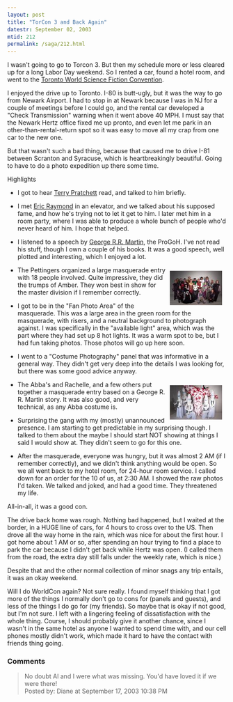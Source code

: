 ```yaml
---
layout: post
title: "TorCon 3 and Back Again"
datestr: September 02, 2003
mtid: 212
permalink: /saga/212.html
---
```


I wasn't going to go to Torcon 3.  But then my schedule more or less cleared up for a long Labor Day weekend.  So I rented a car, found a hotel room, and went to the <a href="http://www.torcon3.com/" title="http://www.torcon3.com/">Toronto World Science Fiction Convention</a>.

I enjoyed the drive up to Toronto.  I-80 is butt-ugly, but it was the way to go from Newark Airport.  I had to stop in at Newark because I was in NJ for a couple of meetings before I could go, and the rental car developed a "Check Transmission" warning when it went above 40 MPH.  I must say that the Newark Hertz office fixed me up pronto, and even let me park in an other-than-rental-return spot so it was easy to move all my crap from one car to the new one.

But that wasn't such a bad thing, because that caused me to drive I-81 between Scranton and Syracuse, which is heartbreakingly beautiful.  Going to have to do a photo expedition up there some time.

Highlights

* I got to hear <a href="http://www.terrypratchettbooks.com/">Terry Pratchett</a> read, and talked to him briefly.

* I met <a href="http://catb.org/~esr/">Eric Raymond</a> in an elevator, and we talked about his supposed fame, and how he's trying not to let it get to him.  I later met him in a room party, where I was able to produce a whole bunch of people who'd never heard of him.  I hope that helped.

* I listened to a speech by <a href="http://www.georgerrmartin.com/">George R.R. Martin</a>, the ProGoH.  I've not read his stuff, though I own a couple of his books.  It was a good speech, well plotted and interesting, which I enjoyed a lot.

* <a href="/pics/trumps-full.jpg"><img alt="Trumps of Amber Torcon 3 Masquerade Entry Photo" src="/pics/trumps-full-thumb.jpg" vspace="10" hspace="10" align="right" /></a>The Pettingers organized a large masquerade entry with 18 people involved.  Quite impressive, they did the trumps of Amber.  They won best in show for the master division if I remember correctly.

* I got to be in the "Fan Photo Area" of the masquerade.  This was a large area in the green room for the masquerade, with risers, and a neutral background to photograph against.  I was specifically in the "available light" area, which was the part where they had set up 8 hot lights.  It was a warm spot to be, but I had fun taking photos.  Those photos will go up here soon.

* I went to a "Costume Photography" panel that was informative in a general way.  They didn't get very deep into the details I was looking for, but there was some good advice anyway.

* <a href="/pics/winter.jpg"><img alt="Winter Is Coming Torcon 3 Masquerade Entry Photo" src="/pics/winter-thumb.jpg" vspace="10" hspace="10" align="right" /></a>The Abba's and Rachelle, and a few others put together a masquerade entry based on a George R. R. Martin story.  It was also good, and very technical, as any Abba costume is.

* Surprising the gang with my (mostly) unannounced presence.  I am starting to get predictable in my surprising though.  I talked to them about the maybe I should start NOT showing at things I said I would show at.  They didn't seem to go for this one.

* After the masquerade, everyone was hungry, but it was almost 2 AM (if I remember correctly), and we didn't think anything would be open.  So we all went back to my hotel room, for 24-hour room service.  I called down for an order for the 10 of us, at 2:30 AM.  I showed the raw photos I'd taken.  We talked and joked, and had a good time.  They threatened my life.

All-in-all, it was a good con.

The drive back home was rough.  Nothing bad happened, but I waited at the border, in a HUGE line of cars, for 4 hours to cross over to the US.  Then drove all the way home in the rain, which was nice for about the first hour.  I got home about 1 AM or so, after spending an hour trying to find a place to park the car because I didn't get back while Hertz was open.  (I called them from the road, the extra day still falls under the weekly rate, which is nice.)

Despite that and the other normal collection of minor snags any trip entails, it was an okay weekend.

Will I do WorldCon again?  Not sure really.  I found myself thinking that I got more of the things I normally don't go to cons for (panels and guests), and less of the things I do go for (my friends).  So maybe that is okay if not good, but I'm not sure.  I left with a lingering feeling of dissatisfaction with the whole thing.  Course, I should probably give it another chance, since I wasn't in the same hotel as anyone I wanted to spend time with, and our cell phones mostly didn't work, which made it hard to have the contact with friends thing going.

### Comments

<blockquote>
No doubt Al and I were what was missing. You'd have loved it if we were there!
<div class="comment-meta">Posted by: Diane at September 17, 2003 10:38 PM</div> </blockquote>

